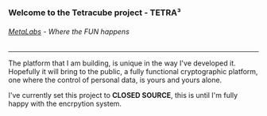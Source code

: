### Welcome to the Tetracube project - TETRA³
###### [MetaLabs](https://metalabs.org.uk) - Where the FUN happens
----------------------------------------
The platform that I am building, is unique in the way I've developed it. Hopefully it will bring to the public, a fully functional
cryptographic platform, one where the control of personal data, is yours and yours alone.  
  
I've currently set this project to **CLOSED SOURCE**, this is until I'm fully happy with the encrpytion system.

<!---
NXi3/NXi3 is a ✨ special ✨ repository because its `README.md` (this file) appears on your GitHub profile.
You can click the Preview link to take a look at your changes.
--->
